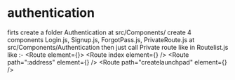 # authentication
firts create a folder Authentication at src/Components/
create 4 components Login.js, Signup.js, ForgotPass.js, PrivateRoute.js at src/Components/Authentication
then just call Private route like in Routelist.js like :-
         <Route element={<PrivateRoute />}>
            <Route index element={<LaunchpadPage />} />
            <Route path=":address" element={<ViewPool />} />
            <Route path="createlaunchpad" element={<CreateLaunchpadPage />} />
          </Route>
